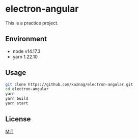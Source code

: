 # electron-angular

This is a practice project.

## Environment

- node v14.17.3
- yarn 1.22.10

## Usage

``` bash
git clone https://github.com/kaznag/electron-angular.git
cd electron-angular
yarn
yarn build
yarn start
```

## License

[MIT](LICENSE)
